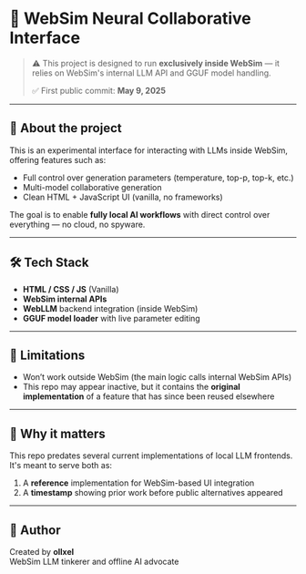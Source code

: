 # 🧠 WebSim Neural Collaborative Interface

> ⚠️ This project is designed to run **exclusively inside WebSim** — it relies on WebSim's internal LLM API and GGUF model handling.
> 
> ✅ First public commit: **May 9, 2025**


---

## 📌 About the project

This is an experimental interface for interacting with LLMs inside WebSim, offering features such as:

- Full control over generation parameters (temperature, top-p, top-k, etc.)
- Multi-model collaborative generation
- Clean HTML + JavaScript UI (vanilla, no frameworks)

The goal is to enable **fully local AI workflows** with direct control over everything — no cloud, no spyware.

---

## 🛠️ Tech Stack

- **HTML / CSS / JS** (Vanilla)
- **WebSim internal APIs**
- **WebLLM** backend integration (inside WebSim)
- **GGUF model loader** with live parameter editing

---

## 🚧 Limitations

- Won’t work outside WebSim (the main logic calls internal WebSim APIs)
- This repo may appear inactive, but it contains the **original implementation** of a feature that has since been reused elsewhere

---

## 🧩 Why it matters

This repo predates several current implementations of local LLM frontends. It's meant to serve both as:

1. A **reference** implementation for WebSim-based UI integration
2. A **timestamp** showing prior work before public alternatives appeared

---

## 🧠 Author

Created by **ollxel**  
WebSim LLM tinkerer and offline AI advocate  
